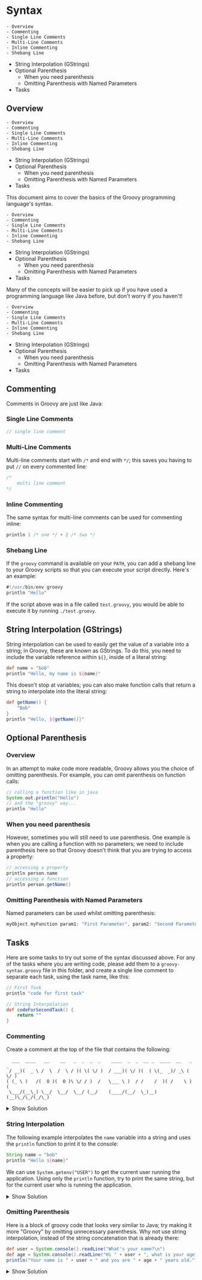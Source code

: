 # Syntax
<!--TOC_START-->
	- Overview
	- Commenting
	- Single Line Comments
	- Multi-Line Comments
	- Inline Commenting
	- Shebang Line
- String Interpolation (GStrings)
- Optional Parenthesis
	- When you need parenthesis
	- Omitting Parenthesis with Named Parameters
- Tasks

<!--TOC_END-->
## Overview
<!--TOC_START-->
	- Overview
	- Commenting
	- Single Line Comments
	- Multi-Line Comments
	- Inline Commenting
	- Shebang Line
- String Interpolation (GStrings)
- Optional Parenthesis
	- When you need parenthesis
	- Omitting Parenthesis with Named Parameters
- Tasks

<!--TOC_END-->
This document aims to cover the basics of the Groovy programming language's syntax.
<!--TOC_START-->
	- Overview
	- Commenting
	- Single Line Comments
	- Multi-Line Comments
	- Inline Commenting
	- Shebang Line
- String Interpolation (GStrings)
- Optional Parenthesis
	- When you need parenthesis
	- Omitting Parenthesis with Named Parameters
- Tasks

<!--TOC_END-->
Many of the concepts will be easier to pick up if you have used a programming language like Java before, but don't worry if you haven't!
<!--TOC_START-->
	- Overview
	- Commenting
	- Single Line Comments
	- Multi-Line Comments
	- Inline Commenting
	- Shebang Line
- String Interpolation (GStrings)
- Optional Parenthesis
	- When you need parenthesis
	- Omitting Parenthesis with Named Parameters
- Tasks

<!--TOC_END-->

## Commenting
Comments in Groovy are just like Java:
### Single Line Comments
```groovy
// single line comment
```
### Multi-Line Comments
Multi-line comments start with `/*` and end with `*/`; this saves you having to put `//` on every commented line:
```groovy
/* 
    multi line comment
*/
```
### Inline Commenting
The same syntax for multi-line comments can be used for commenting inline:
```groovy
println 1 /* one */ + 2 /* two */
```
### Shebang Line
If the `groovy` command is available on your `PATH`, you can add a shebang line to your Groovy scripts so that you can execute your script directly. Here's an example:
```groovy
#!/usr/bin/env groovy
println "Hello"
```
If the script above was in a file called `test.groovy`, you would be able to execute it by running `./test.groovy`.
## String Interpolation (GStrings)
String interpolation can be used to easily get the value of a variable into a string; in Groovy, these are known as GStrings.
To do this, you need to include the variable reference within `${}`, inside of a literal string:
```groovy
def name = "bob"
println "Hello, my name is ${name}"
```
This doesn't stop at variables; you can also make function calls that return a string to interpolate into the literal string:
```groovy
def getName() {
    "Bob"
}
println "Hello, ${getName()}"
```
## Optional Parenthesis
### Overview
In an attempt to make code more readable, Groovy allows you the choice of omitting parenthesis.
For example, you can omit parenthesis on function calls:
```groovy
// calling a function like in java
System.out.println("Hello")
// and the "groovy" way...
println "Hello"
```
### When you need parenthesis
However, sometimes you will still need to use parenthesis. One example is when you are calling a function with no parameters;
we need to include parenthesis here so that Groovy doesn't think that you are trying to access a property:
```groovy
// accessing a property
println person.name
// accessing a function
println person.getName()
```
### Omitting Parenthesis with Named Parameters
Named parameters can be used whilst omitting parenthesis:
```groovy
myObject.myFunction param1: "First Parameter", param2: "Second Parameter"
```
## Tasks
Here are some tasks to try out some of the syntax discussed above.
For any of the tasks where you are writing code, please add them to a `groovy-syntax.groovy` file in this folder, and create a single line comment to separate each task, using the task name, like this:
```groovy
// First Task
println "code for first task"

// String Interpolation
def codeForSecondTask() {
    return ""
}
```
### Commenting
Create a comment at the top of the file that contains the following:
```text
  ___  ____   __    __   _  _  _  _    ____  _  _  __ _  ____  __   _  _
 / __)(  _ \ /  \  /  \ / )( \( \/ )  / ___)( \/ )(  ( \(_  _)/ _\ ( \/ )
( (_ \ )   /(  O )(  O )\ \/ / )  /   \___ \ )  / /    /  )( /    \ )  (
 \___/(__\_) \__/  \__/  \__/ (__/    (____/(__/  \_)__) (__)\_/\_/(_/\_)
 ```
<details>
<summary>Show Solution</summary>
The easiest way to implement this is by using a multi-line comment:

```groovy
/*
  ___  ____   __    __   _  _  _  _    ____  _  _  __ _  ____  __   _  _
 / __)(  _ \ /  \  /  \ / )( \( \/ )  / ___)( \/ )(  ( \(_  _)/ _\ ( \/ )
( (_ \ )   /(  O )(  O )\ \/ / )  /   \___ \ )  / /    /  )( /    \ )  (
 \___/(__\_) \__/  \__/  \__/ (__/    (____/(__/  \_)__) (__)\_/\_/(_/\_)
 */
```

</details>

### String Interpolation
The following example interpolates the `name` variable into a string and uses the `println` function to print it to the console:
```groovy
String name = "bob"
println "Hello ${name}"
```
We can use `System.getenv("USER")` to get the current user running the application.
Using only the `println` function, try to print the same string, but for the current user who is running the application.
<details>
<summary>Show Solution</summary>

Function calls can be interpolated into strings, just like variables:

```groovy
println "Hello, ${System.getenv("USER")}"
```

</details>

### Omitting Parenthesis
Here is a block of groovy code that looks very similar to Java; try making it more "Groovy" by omitting unnecessary parenthesis.
Why not use string interpolation, instead of the string concatenation that is already there:
```groovy
def user = System.console().readLine("What's your name?\n")
def age = System.console().readLine("Hi " + user + ", what is your age?\n")
println("Your name is " + user + " and you are " + age + " years old.")
```

<details>
<summary>Show Solution</summary>

We can remove the parenthesis for the function calls and interpolate the `user` and `age` variables, like this:

```groovy
def user = System.console().readLine "What's your name?\n"
def age = System.console().readLine "Hi ${user}, what is your age?\n"
println "Your name is ${user} and you are ${age} years old."
```

</details>







